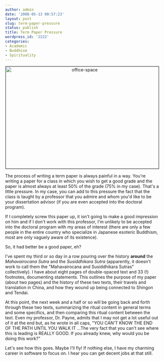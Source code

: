 ```yaml
---
author: admin
date: '2008-05-13 00:57:23'
layout: post
slug: term-paper-pressure
status: publish
title: Term Paper Pressure
wordpress_id: '2222'
categories:
- Academic
- Buddhism
- Spirituality
---
```

<p align="center"><a href="http://www.flickr.com/photos/albill/2489196806/" title="office-space on Flickr"><img border="1" src="http://farm3.static.flickr.com/2369/2489196806_3c1a6e9485.jpg" width="500" height="334" alt="office-space" /></a></p>
The process of writing a term paper is always painful in a way. You're writing a paper for a class in which you wish to get a good grade and the paper is almost always at least 50% of the grade (75% in my case). That's a little pressure. In my case, you can add to this pressure the fact that the class is taught by a professor that you admire and whom you'd like to be your dissertation advisor (if you are even accepted into the doctoral program). 

If I completely screw this paper up, it isn't going to make a good impression on him and if I don't work with this professor, I'm unlikely to be accepted into the doctoral program with my areas of interest (there are only a few people in the entire country who specialize in Japanese esoteric Buddhism, most are only vaguely aware of its existence). 

So, it had better be a good paper, eh? 

I've spent my third or so day in a row pouring over the history <strong>around</strong> the <em>Mahavairocana Sutra</em> and the <em>Susiddhikara Sutra</em></a> (apparently, it doesn't work to call them the "Mahavairocana and Susiddhikara Sutras" collectively). I have about eight pages of double-spaced text and 33 (!) footnotes, documenting statements. This outlines the purpose of my paper (about two pages) and the history of these two texts, their travels and translation in China, and how they wound up being connected to Shingon and Tendai. 

At this point, the next week and a half or so will be going back and forth through these two texts, summarizing the ritual content in general terms and some specifics, and then comparing this ritual content between the text. Even my professor, Dr. Payne, admits that I may not get a lot useful out of it at the end but, as he wrote in all caps, "YOU CAN'T KNOW THE END OF THE PATH UNTIL YOU WALK IT ...The very fact that you can't see where this is leading is REALLY GOOD. If you already knew, why would you be doing this work?"

Let's see how this goes. Maybe I'll fly! If nothing else, I have my charming career in software to focus on. I hear you can get decent jobs at that still. 
